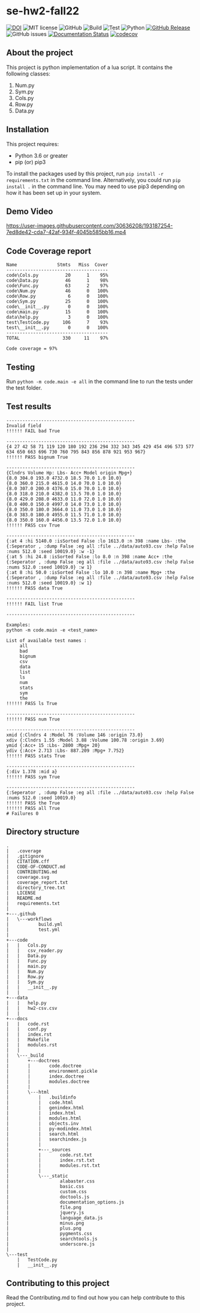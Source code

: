 # se-hw2-fall22

[![DOI](https://zenodo.org/badge/DOI/10.5281/zenodo.7113804.svg)](https://doi.org/10.5281/zenodo.7113804)
![MIT license](https://img.shields.io/badge/License-MIT-green.svg)
![GitHub](https://img.shields.io/badge/Language-Python-blue.svg)
![Build](https://github.com/ekanshsinghal/se-hw2-fall22/actions/workflows/build.yml/badge.svg?maxAge=10000)
![Test](https://github.com/ekanshsinghal/se-hw2-fall22/actions/workflows/test.yml/badge.svg?maxAge=10000)
![Python](https://img.shields.io/badge/python-v3.8+-yellow.svg)
[![GitHub Release](https://img.shields.io/github/release/ekanshsinghal/se-hw2-fall22)](https://github.com/ekanshsinghal/se-hw2-fall22/releases/)
![GitHub issues](https://img.shields.io/github/issues/ekanshsinghal/se-hw2-fall22)
[![Documentation Status](https://readthedocs.org/projects/ansicolortags/badge/?version=latest)](http://ansicolortags.readthedocs.io/?badge=latest)
[![codecov](https://codecov.io/gh/ekanshsinghal/se-hw2-fall22/branch/main/graph/badge.svg?token=9awZ8cDbJ7&maxAge=10000)](https://codecov.io/gh/ekanshsinghal/se-hw2-fall22)


## About the project

This project is python implementation of a lua script. It contains the following classes:
1. Num.py
2. Sym.py
3. Cols.py
4. Row.py
5. Data.py

## Installation
This project requires:
 - Python 3.6 or greater
 - pip (or) pip3
 
 To install the packages used by this project, run ```pip install -r requirements.txt``` in the command line. Alternatively, you could run ```pip install .``` in the command line. You may need to use pip3 depending on how it has been set up in your system.
 

## Demo Video 
https://user-images.githubusercontent.com/30636208/193187254-7ed8de42-cda7-42af-934f-4045b585bb16.mp4


## Code Coverage report

```
Name               Stmts   Miss  Cover
--------------------------------------
code\Cols.py          20      1    95%
code\Data.py          46      1    98%
code\Func.py          63      2    97%
code\Num.py           46      0   100%
code\Row.py            6      0   100%
code\Sym.py           25      0   100%
code\__init__.py       0      0   100%
code\main.py          15      0   100%
data\help.py           3      0   100%
test\TestCode.py     106      7    93%
test\__init__.py       0      0   100%
--------------------------------------
TOTAL                330     11    97%

Code coverage = 97%
```

## Testing
Run ```python -m code.main -e all``` in the command line to run the tests under the test folder.

## Test results
```
------------------------------------------------
Invalid field
!!!!!! FAIL bad True

------------------------------------------------
{4 27 42 58 71 119 120 180 192 236 294 332 343 345 429 454 496 573 577 634 650 663 696 730 760 795 843 856 878 921 953 967}
!!!!!! PASS bignum True

------------------------------------------------
{Clndrs Volume Hp: Lbs- Acc+ Model origin Mpg+}
{8.0 304.0 193.0 4732.0 18.5 70.0 1.0 10.0}
{8.0 360.0 215.0 4615.0 14.0 70.0 1.0 10.0}
{8.0 307.0 200.0 4376.0 15.0 70.0 1.0 10.0}
{8.0 318.0 210.0 4382.0 13.5 70.0 1.0 10.0}
{8.0 429.0 208.0 4633.0 11.0 72.0 1.0 10.0}
{8.0 400.0 150.0 4997.0 14.0 73.0 1.0 10.0}
{8.0 350.0 180.0 3664.0 11.0 73.0 1.0 10.0}
{8.0 383.0 180.0 4955.0 11.5 71.0 1.0 10.0}
{8.0 350.0 160.0 4456.0 13.5 72.0 1.0 10.0}
!!!!!! PASS csv True

------------------------------------------------
{:at 4 :hi 5140.0 :isSorted False :lo 1613.0 :n 398 :name Lbs- :the {:Seperator , :dump False :eg all :file ../data/auto93.csv :help False :nums 512.0 :seed 10019.0} :w -1}
{:at 5 :hi 24.8 :isSorted False :lo 8.0 :n 398 :name Acc+ :the {:Seperator , :dump False :eg all :file ../data/auto93.csv :help False :nums 512.0 :seed 10019.0} :w 1}
{:at 8 :hi 50.0 :isSorted False :lo 10.0 :n 398 :name Mpg+ :the {:Seperator , :dump False :eg all :file ../data/auto93.csv :help False :nums 512.0 :seed 10019.0} :w 1}
!!!!!! PASS data True

------------------------------------------------
!!!!!! FAIL list True

------------------------------------------------

Examples: 
python -m code.main -e <test_name>

List of available test names : 
	 all
	 bad
	 bignum
	 csv
	 data
	 list
	 ls
	 num
	 stats
	 sym
	 the
!!!!!! PASS ls True

------------------------------------------------
!!!!!! PASS num True

------------------------------------------------
xmid {:Clndrs 4 :Model 76 :Volume 146 :origin 73.0}
xdiv {:Clndrs 1.55 :Model 3.88 :Volume 100.78 :origin 3.69}
ymid {:Acc+ 15 :Lbs- 2800 :Mpg+ 20}
ydiv {:Acc+ 2.713 :Lbs- 887.209 :Mpg+ 7.752}
!!!!!! PASS stats True

------------------------------------------------
{:div 1.378 :mid a}
!!!!!! PASS sym True

------------------------------------------------
{:Seperator , :dump False :eg all :file ../data/auto93.csv :help False :nums 512.0 :seed 10019.0}
!!!!!! PASS the True
!!!!!! PASS all True
# Failures 0
```
 
## Directory structure
    .
    |   .coverage
    |   .gitignore
    |   CITATION.cff
    |   CODE-OF-CONDUCT.md
    |   CONTRIBUTING.md
    |   coverage.svg
    |   coverage_report.txt
    |   directory_tree.txt
    |   LICENSE
    |   README.md
    |   requirements.txt
    |   
    +---.github
    |   \---workflows
    |           build.yml
    |           test.yml
    |           
    +---code
    |   |   Cols.py
    |   |   csv_reader.py
    |   |   Data.py
    |   |   Func.py
    |   |   main.py
    |   |   Num.py
    |   |   Row.py
    |   |   Sym.py
    |   |   __init__.py
    |   |
    +---data
    |   |   help.py
    |   |   hw2-csv.csv
    |   |         
    +---docs
    |   |   code.rst
    |   |   conf.py
    |   |   index.rst
    |   |   Makefile
    |   |   modules.rst
    |   |   
    |   \---_build
    |       +---doctrees
    |       |       code.doctree
    |       |       environment.pickle
    |       |       index.doctree
    |       |       modules.doctree
    |       |       
    |       \---html
    |           |   .buildinfo
    |           |   code.html
    |           |   genindex.html
    |           |   index.html
    |           |   modules.html
    |           |   objects.inv
    |           |   py-modindex.html
    |           |   search.html
    |           |   searchindex.js
    |           |   
    |           +---_sources
    |           |       code.rst.txt
    |           |       index.rst.txt
    |           |       modules.rst.txt
    |           |       
    |           \---_static
    |                   alabaster.css
    |                   basic.css
    |                   custom.css
    |                   doctools.js
    |                   documentation_options.js
    |                   file.png
    |                   jquery.js
    |                   language_data.js
    |                   minus.png
    |                   plus.png
    |                   pygments.css
    |                   searchtools.js
    |                   underscore.js
    |                   
    \---test
        |   TestCode.py
        |   __init__.py


## Contributing to this project
Read the Contributing.md to find out how you can help contribute to this project.




